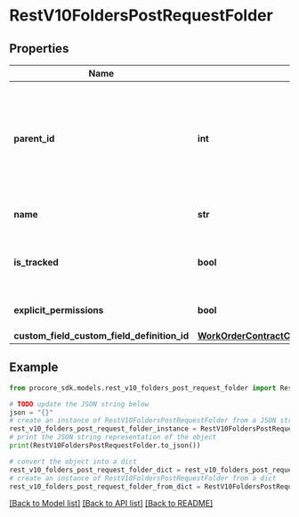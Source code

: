 # RestV10FoldersPostRequestFolder


## Properties

Name | Type | Description | Notes
------------ | ------------- | ------------- | -------------
**parent_id** | **int** | The ID of the parent folder to create the folder in. If not set the folder will be created under the root folder. | [optional] 
**name** | **str** | The Name of the folder | 
**is_tracked** | **bool** | Status if a folder should be tracked (true/false) | [optional] [default to False]
**explicit_permissions** | **bool** | Set folder to private (true/false) | [optional] 
**custom_field_custom_field_definition_id** | [**WorkOrderContractCustomFieldCustomFieldDefinitionId**](WorkOrderContractCustomFieldCustomFieldDefinitionId.md) |  | [optional] 

## Example

```python
from procore_sdk.models.rest_v10_folders_post_request_folder import RestV10FoldersPostRequestFolder

# TODO update the JSON string below
json = "{}"
# create an instance of RestV10FoldersPostRequestFolder from a JSON string
rest_v10_folders_post_request_folder_instance = RestV10FoldersPostRequestFolder.from_json(json)
# print the JSON string representation of the object
print(RestV10FoldersPostRequestFolder.to_json())

# convert the object into a dict
rest_v10_folders_post_request_folder_dict = rest_v10_folders_post_request_folder_instance.to_dict()
# create an instance of RestV10FoldersPostRequestFolder from a dict
rest_v10_folders_post_request_folder_from_dict = RestV10FoldersPostRequestFolder.from_dict(rest_v10_folders_post_request_folder_dict)
```
[[Back to Model list]](../README.md#documentation-for-models) [[Back to API list]](../README.md#documentation-for-api-endpoints) [[Back to README]](../README.md)



